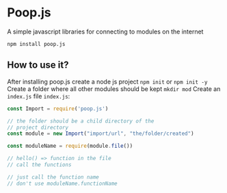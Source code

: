 # Poop.js
A simple javascript libraries for connecting to modules on the internet

`npm install poop.js`

## How to use it?
After installing poop.js create a node js project
`npm init` or `npm init -y`
Create a folder where all other modules should be kept
`mkdir mod`
Create an `index.js` file
`index.js`:
```javascript
const Import = require('poop.js')

// the folder should be a child directory of the 
// project directory
const module = new Import("import/url", "the/folder/created")

const moduleName = require(module.file())

// hello() => function in the file
// call the functions

// just call the function name
// don't use moduleName.functionName
```

